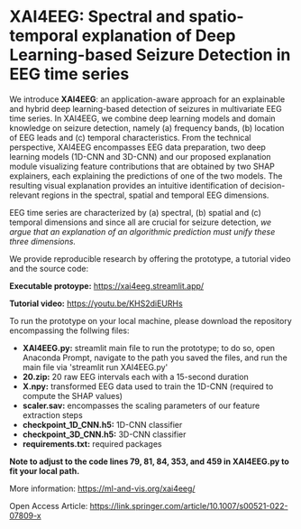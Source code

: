 # XAI4EEG: Spectral and spatio-temporal explanation of Deep Learning-based Seizure Detection in EEG time series



We introduce **XAI4EEG**: an application-aware approach for an explainable and hybrid deep learning-based detection of seizures in multivariate EEG time series.
In XAI4EEG, we combine deep learning models and domain knowledge on seizure detection, namely (a) frequency bands, (b) location of EEG leads and (c) temporal characteristics. From the technical perspective, XAI4EEG encompasses EEG data preparation, two deep learning models (1D-CNN and 3D-CNN) and our proposed explanation module visualizing feature contributions that are obtained by two SHAP explainers, each explaining the predictions of one of the two models.
The resulting visual explanation provides an intuitive identification of decision-relevant regions in the spectral, spatial and temporal EEG dimensions. 

EEG time series are characterized by (a) spectral, (b) spatial and (c) temporal dimensions and since all are crucial for seizure detection, *we argue that an explanation of an algorithmic prediction must unify these three dimensions.*

We provide reproducible research by offering the prototype, a tutorial video and the source code:

**Executable protoype:** https://xai4eeg.streamlit.app/

**Tutorial video:** https://youtu.be/KHS2diEURHs

To run the prototype on your local machine, please download the repository encompassing the follwing files:

* **XAI4EEG.py:** streamlit main file to run the prototype; to do so, open Anaconda Prompt, navigate to the path you saved the files, and run the main file via 'streamlit run XAI4EEG.py'
* **20.zip:** 20 raw EEG intervals each with a 15-second duration
* **X.npy:** transformed EEG data used to train the 1D-CNN (required to compute the SHAP values)
* **scaler.sav:** encompasses the scaling parameters of our feature extraction steps
* **checkpoint_1D_CNN.h5:** 1D-CNN classifier
* **checkpoint_3D_CNN.h5:** 3D-CNN classifier
* **requirements.txt:** required packages

**Note to adjust to the code lines 79, 81, 84, 353, and 459 in XAI4EEG.py to fit your local path.**

More information: https://ml-and-vis.org/xai4eeg/

Open Access Article: https://link.springer.com/article/10.1007/s00521-022-07809-x

